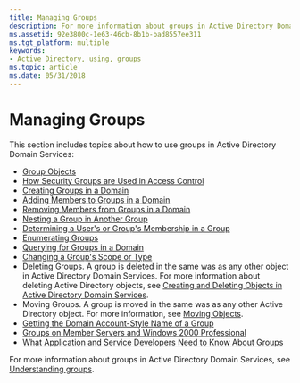 ```yaml
---
title: Managing Groups
description: For more information about groups in Active Directory Domain Services, see Understanding groups.
ms.assetid: 92e3800c-1e63-46cb-8b1b-bad8557ee311
ms.tgt_platform: multiple
keywords:
- Active Directory, using, groups
ms.topic: article
ms.date: 05/31/2018
---
```


# Managing Groups

This section includes topics about how to use groups in Active Directory Domain Services:

-   [Group Objects](group-objects.md)
-   [How Security Groups are Used in Access Control](how-security-groups-are-used-in-access-control.md)
-   [Creating Groups in a Domain](creating-groups-in-a-domain.md)
-   [Adding Members to Groups in a Domain](adding-members-to-groups-in-a-domain.md)
-   [Removing Members from Groups in a Domain](removing-members-from-groups-in-a-domain.md)
-   [Nesting a Group in Another Group](nesting-a-group-in-another-group.md)
-   [Determining a User's or Group's Membership in a Group](determining-a-userampaposs-or-groupampaposs-membership-in-a-group.md)
-   [Enumerating Groups](enumerating-groups.md)
-   [Querying for Groups in a Domain](querying-for-groups-in-a-domain.md)
-   [Changing a Group's Scope or Type](changing-a-groupampaposs-scope-or-type.md)
-   Deleting Groups. A group is deleted in the same was as any other object in Active Directory Domain Services. For more information about deleting Active Directory objects, see [Creating and Deleting Objects in Active Directory Domain Services](creating-and-deleting-objects-in-active-directory-domain-services.md).
-   Moving Groups. A group is moved in the same was as any other Active Directory object. For more information, see [Moving Objects](moving-objects.md).
-   [Getting the Domain Account-Style Name of a Group](getting-the-domain-account-style-name-of-a-group.md)
-   [Groups on Member Servers and Windows 2000 Professional](groups-on-member-servers-and-windows-2000-professional.md)
-   [What Application and Service Developers Need to Know About Groups](what-application-and-service-developers-need-to-know-about-groups.md)

For more information about groups in Active Directory Domain Services, see [Understanding groups](https://www.microsoft.com/technet/prodtechnol/windowsserver2003/Library/ServerHelp/54af961b-28fa-461e-a32d-cf32697148ff.mspx).

 

 




